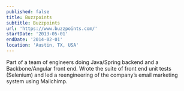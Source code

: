 ```yaml
---
published: false
title: Buzzpoints
subtitle: Buzzpoints
url: 'https://www.buzzpoints.com/'
startDate: '2013-05-01'
endDate: '2014-02-01'
location: 'Austin, TX, USA'
---
```

Part of a team of engineers doing Java/Spring backend and a Backbone/Angular front end. Wrote the suite of front end unit tests (Selenium) and led a reengineering of the company’s email marketing system using Mailchimp.